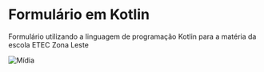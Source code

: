 # Formulário em Kotlin
<p>Formulário utilizando a linguagem de programação Kotlin para a matéria da escola ETEC Zona Leste</p>

![Mídia](https://github.com/user-attachments/assets/ee184a64-353d-4948-aff3-31dc77e3e57e)
